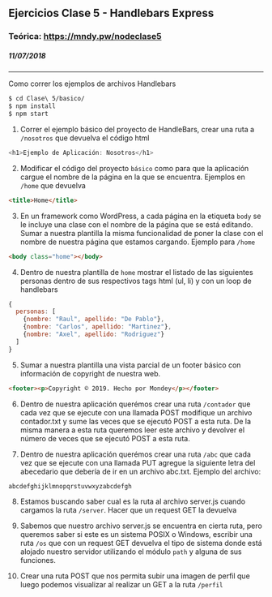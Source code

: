 ## Ejercicios Clase 5 - Handlebars Express
### Teórica: https://mndy.pw/nodeclase5
##### 11/07/2018

---

Como correr los ejemplos de archivos Handlebars

```sh
$ cd Clase\ 5/basico/
$ npm install
$ npm start
```

1. Correr el ejemplo básico del proyecto de HandleBars, crear una ruta a `/nosotros` que devuelva el código html
```js
<h1>Ejemplo de Aplicación: Nosotros</h1>
```

2. Modificar el código del proyecto `básico` como para que la aplicación cargue el nombre de la página en la que se encuentra. Ejemplos en `/home` que devuelva
```html
<title>Home</title>
```

3. En un framework como WordPress, a cada página en la etiqueta `body` se le incluye una clase con el nombre de la página que se está editando. Sumar a nuestra plantilla la misma funcionalidad de poner la clase con el nombre de nuestra página que estamos cargando. Ejemplo para `/home`
```html
<body class="home"></body>
```

4. Dentro de nuestra plantilla de `home` mostrar el listado de las siguientes personas dentro de sus respectivos tags html (ul, li) y con un loop de handlebars 
```js
{
  personas: [
    {nombre: "Raul", apellido: "De Pablo"},
    {nombre: "Carlos", apellido: "Martinez"},
    {nombre: "Axel", apellido: "Rodriguez"}
  ]
}
```

5. Sumar a nuestra plantilla una vista parcial de un footer básico con información de copyright de nuestra web.
```html
<footer><p>Copyright © 2019. Hecho por Mondey</p></footer>
```

6. Dentro de nuestra aplicación querémos crear una ruta `/contador` que cada vez que se ejecute con una llamada POST modifique un archivo contador.txt y sume las veces que se ejecutó POST a esta ruta. De la misma manera a esta ruta queremos leer este archivo y devolver el número de veces que se ejecutó POST a esta ruta.

7. Dentro de nuestra aplicación querémos crear una ruta `/abc` que cada vez que se ejecute con una llamada PUT agregue la siguiente letra del abecedario que debería de ir en un archivo abc.txt. Ejemplo del archivo:
```js
abcdefghijklmnopqrstuvwxyzabcdefgh
```

8. Estamos buscando saber cual es la ruta al archivo server.js cuando cargamos la ruta `/server`. Hacer que un request GET la devuelva

9. Sabemos que nuestro archivo server.js se encuentra en cierta ruta, pero queremos saber si este es un sistema POSIX o Windows, escribir una ruta `/os` que con un request GET devuelva el tipo de sistema donde está alojado nuestro servidor utilizando el módulo `path` y alguna de sus funciones.

10.  Crear una ruta POST que nos permita subir una imagen de perfil que luego podemos visualizar al realizar un GET a la ruta `/perfil`